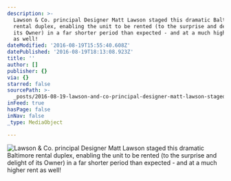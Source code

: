 ```yaml
---
description: >-
  Lawson & Co. principal Designer Matt Lawson staged this dramatic Baltimore
  rental duplex, enabling the unit to be rented (to the surprise and delight of
  its Owner) in a far shorter period than expected - and at a much higher rent
  as well! 
dateModified: '2016-08-19T15:55:40.608Z'
datePublished: '2016-08-19T18:13:08.923Z'
title: ''
author: []
publisher: {}
via: {}
starred: false
sourcePath: >-
  _posts/2016-08-19-lawson-and-co-principal-designer-matt-lawson-staged-this-dram.md
inFeed: true
hasPage: false
inNav: false
_type: MediaObject

---
```

![Lawson & Co. principal Designer Matt Lawson staged this dramatic Baltimore rental duplex, enabling the unit to be rented (to the surprise and delight of its Owner) in a far shorter period than expected - and at a much higher rent as well! ](https://the-grid-user-content.s3-us-west-2.amazonaws.com/c33e47a0-c401-4e20-88c2-fecb9265379f.jpg)